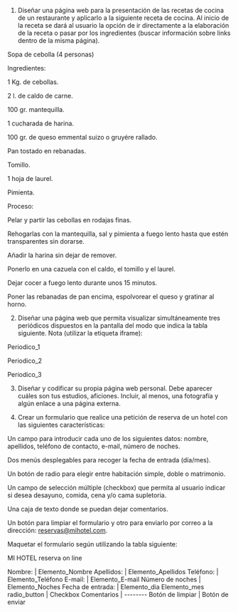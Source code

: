 1. Diseñar una página web para la presentación de las recetas de cocina de un restaurante y aplicarlo a la siguiente receta de cocina. Al inicio de la receta se dará al usuario la opción de ir directamente a la elaboración de la receta o pasar por los ingredientes (buscar información sobre links dentro de la misma página).

Sopa de cebolla (4 personas)

Ingredientes:

1 Kg. de cebollas.

2 l. de caldo de carne.

100 gr. mantequilla.

1 cucharada de harina.

100 gr. de queso emmental suizo o gruyére rallado.

Pan tostado en rebanadas.

Tomillo.

1 hoja de laurel.

Pimienta.

Proceso:

Pelar y partir las cebollas en rodajas finas.

Rehogarlas con la mantequilla, sal y pimienta a fuego lento hasta que estén transparentes sin dorarse.

Añadir la harina sin dejar de remover.

Ponerlo en una cazuela con el caldo, el tomillo y el laurel.

Dejar cocer a fuego lento durante unos 15 minutos.

Poner las rebanadas de pan encima, espolvorear el queso y gratinar al horno.

 

2. Diseñar una página web que permita visualizar simultáneamente tres periódicos dispuestos en la pantalla del modo que indica la tabla siguiente. Nota (utilizar la etiqueta iframe):

 

Periodico_1

Periodico_2

Periodico_3

 

3. Diseñar y codificar su propia página web personal. Debe aparecer cuáles son tus estudios, aficiones. Incluir, al menos, una fotografía y algún enlace a una página externa.

4. Crear un formulario que realice una petición de reserva de un hotel con las siguientes características:

Un campo para introducir cada uno de los siguientes datos: nombre, apellidos, teléfono de contacto, e-mail, número de noches.

Dos menús desplegables para recoger la fecha de entrada (día/mes).

Un botón de radio para elegir entre habitación simple, doble o matrimonio.

Un campo de selección múltiple (checkbox) que permita al usuario indicar si desea desayuno, comida, cena y/o cama supletoria.

Una caja de texto donde se puedan dejar comentarios.

Un botón para limpiar el formulario y otro para enviarlo por correo a la dirección: reservas@mihotel.com.

Maquetar el formulario según utilizando la tabla siguiente:

MI HOTEL reserva on line

Nombre: | Elemento_Nombre
Apellidos: | Elemento_Apellidos
Teléfono: | Elemento_Teléfono
E-mail: | Elemento_E-mail
Número de noches | Elemento_Noches
Fecha de entrada: | Elemento_dia Elemento_mes
radio_button | Checkbox
Comentarios | --------
Botón de limpiar | Botón de enviar